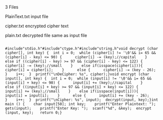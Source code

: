 3 Files

PlainText.txt input file

cipher.txt encrypted cipher text

plain.txt decrypted file same as input file

<code>
﻿#include"stdio.h"#include"ctype.h"#include"string.h"void decrypt (char cipher[], int key) {  int i = 0;  while (cipher[i] != '\0'&& i<strlen(cipher)) {    if ((cipher[i] - key) >= 65 && (cipher[i] - key) <= 90) {      cipher[i] -= (key);//capital    }     else if ((cipher[i] - key) >= 97 && (cipher[i] - key) <= 122) {      cipher[i] -= (key);//small    }    else if(isspace(cipher[i])){      cipher[i] = cipher[i];    }	    else {      cipher[i] -= (key - 26);     }    i++;  }  printf("\nDeCipher: %s", cipher);}void encrypt (char input[], int key) {  int i = 0;  while (input[i] != '\0'&& i<strlen(input)) {    if ((input[i] + key) >= 65 && (input[i] + key) <= 90) {	  input[i] += (key);//capital    }     else if ((input[i] + key) >= 97 && (input[i] + key) <= 122) {	  input[i] += (key);//small    }    else if(isspace(input[i])){      input[i] = input[i];    }	    else {      input[i] += (key - 26);     }    i++;  }  printf("\nCipher: %s", input);  decrypt(input, key);}int main () {	char input[50];	int key;	printf("Enter Plaintext: ");	gets(input);	printf("Enter Key: ");	scanf("%d", &key);	encrypt (input, key);	return 0;}
</code>

